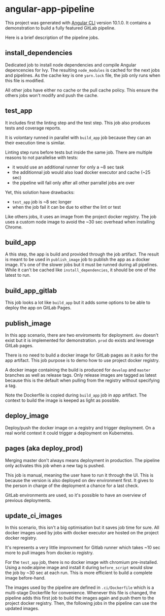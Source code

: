 # angular-app-pipeline

This project was generated with [Angular CLI](https://github.com/angular/angular-cli) version 10.1.0.
It contains a demonstration to build a fully featured GitLab pipeline.

Here is a brief description of the pipeline jobs.

## install_dependencies
Dedicated job to install node dependencies and compile Angular depencencies for Ivy. The resulting `node_modules` is cached for the next jobs and pipelines. As the cache key is one `yarn.lock` file, the job only runs when this file is modified.

All other jobs have either no cache or the pull cache policy.
This ensure the others jobs won't modify and push the cache.

## test_app
It includes first the linting step and the test step.
This job also produces tests and coverage reports.

It is volontary runned in parallel with `build_app` job because they can an their execution time is similar.

Linting step runs before tests but inside the same job.
There are multiple reasons to not parallelise with tests:
* it would use an additional runner for only a ~8 sec task
* the additionnal job would also load docker executor and cache (~25 sec)
* the pipeline will fail only after all other parrallel jobs are over 

Yet, this solution have drawbacks:
* `test_app` job is ~8 sec longer
* when the job fail it can be due to either the lint or test

Like others jobs, it uses an image from the project docker registry. The job uses a custom node image to avoid the ~30 sec overhead when installing Chrome.

## build_app
A this step, the app is build and provided through the job artifact. The result is meant to be used in `publish_image` job to publish the app as a docker image.
It's one of the slower jobs but it must be runned during all pipelines. While it can't be cached like `install_dependencies`, it should be one of the latest to run.

## build_app_gitlab
This job looks a lot like `build_app` but it adds some options to be able to deploy the app on GitLab Pages.


## publish_image
In this app scenario, there are two enviroments for deployment.
`dev` doesn't exist but it is implemented for demonstration.
`prod` do exists and leverage GitLab pages.

There is no need to build a docker image for GitLab pages as it asks for the app artifact. This job purpose is to demo how to use project docker registry.

A docker image containing the build is produced for `develop` and `master` branches as well as release tags. Only release images are tagged as latest because this is the default when pulling from the registry without specifying a tag.

Note the Dockerfile is copied during `build_app` job in app artifact. The context to build the image is keeped as light as possible.

## deploy_image
Deploy/push the docker image on a registry and trigger deployment. On a real world context it could trigger a deployment on Kubernetes.

## pages (aka deploy_prod)
Merging master don't always means deployment in production. The pipeline only activates this job when a new tag is pushed.

This job is manual, meaning the user have to run it through the UI. This is because the version is also deployed on dev environment first. It gives to the person in charge of the deployment a chance for a last check.

GitLab environments are used, so it's possible to have an overview of previous deployments.

## update_ci_images
In this scenario, this isn't a big optimisation but it saves job time for sure. All docker images used by jobs with docker executor are hosted on the project docker registry.

It's represents a very little improvment for Gitlab runner which takes ~10 sec more to pull images from docker.io registry.

For the `test_app` job, there is no docker image with chromium pre-installed. Using a node:alpine image and install it during `before_script` would slow the job by ~30 sec at each run. This is more efficient to build a complete image before-hand.

The images used by the pipeline are defined in `.ci/Dockerfile` which is a multi-stage Dockerfile for convenience. Whenever this file is changed, the pipeline adds this first job to build the images again and push them to the project docker registry. Then, the following jobs in the pipeline can use the updated images. 
